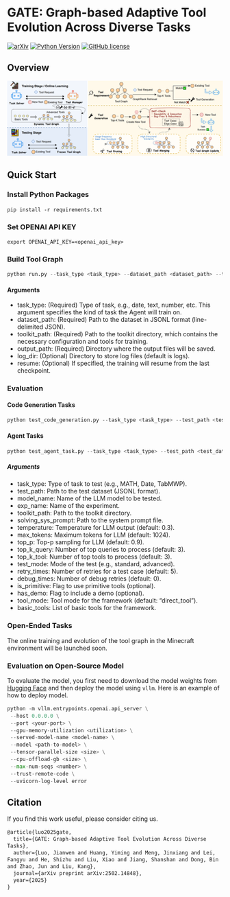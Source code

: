 # GATE: Graph-based Adaptive Tool Evolution Across Diverse Tasks
[![arXiv](https://img.shields.io/badge/arXiv-2502.14848-b31b1b.svg)](https://arxiv.org/pdf/2502.14848)
[![Python Version](https://img.shields.io/badge/python-3.11-b31b1b.svg)](https://github.com/ayanami2003/GATE)
[![GitHub license](https://img.shields.io/github/license/MineDojo/Voyager)](https://github.com/ayanami2003/GATE/blob/main/LICENSE)

## Overview
![Overview](docs/toolgraph.png)

## Quick Start
### Install Python Packages
```
pip install -r requirements.txt
```
### Set OPENAI API KEY
```
export OPENAI_API_KEY=<openai_api_key>
```
### Build Tool Graph
```python
python run.py --task_type <task_type> --dataset_path <dataset_path> --toolkit_path <toolkit_path> --output_path <output_path> [--resume]
```
#### Arguments
- task_type: (Required) Type of task, e.g., date, text, number, etc. This argument specifies the kind of task the Agent will train on.
- dataset_path: (Required) Path to the dataset in JSONL format (line-delimited JSON).
- toolkit_path: (Required) Path to the toolkit directory, which contains the necessary configuration and tools for training.
- output_path: (Required) Directory where the output files will be saved.
- log_dir: (Optional) Directory to store log files (default is logs).
- resume: (Optional) If specified, the training will resume from the last checkpoint.
### Evaluation
#### Code Generation Tasks
```python
python test_code_generation.py --task_type <task_type> --test_path <test_data_path> --model_name <llm_model_name> --exp_name <experiment_name> --toolkit_path <toolkit_path> --solving_sys_prompt <sys_prompt_path>
```
#### Agent Tasks
```python
python test_agent_task.py --task_type <task_type> --test_path <test_data_path> --model_name <llm_model_name> --exp_name <experiment_name> --toolkit_path <toolkit_path> --solving_sys_prompt <sys_prompt_path> --train_output <train_output_path>
```
##### Arguments
- task_type: Type of task to test (e.g., MATH, Date, TabMWP).
- test_path: Path to the test dataset (JSONL format).
- model_name: Name of the LLM model to be tested.
- exp_name: Name of the experiment.
- toolkit_path: Path to the toolkit directory.
- solving_sys_prompt: Path to the system prompt file.
- temperature: Temperature for LLM output (default: 0.3).
- max_tokens: Maximum tokens for LLM (default: 1024).
- top_p: Top-p sampling for LLM (default: 0.9).
- top_k_query: Number of top queries to process (default: 3).
- top_k_tool: Number of top tools to process (default: 3).
- test_mode: Mode of the test (e.g., standard, advanced).
- retry_times: Number of retries for a test case (default: 5).
- debug_times: Number of debug retries (default: 0).
- is_primitive: Flag to use primitive tools (optional).
- has_demo: Flag to include a demo (optional).
- tool_mode: Tool mode for the framework (default: “direct_tool”).
- basic_tools: List of basic tools for the framework.
### Open-Ended Tasks
The online training and evolution of the tool graph in the Minecraft environment will be launched soon.
### Evaluation on Open-Source Model
To evaluate the model, you first need to download the model weights from [Hugging Face](https://huggingface.co) and then deploy the model using `vllm`. Here is an example of how to deploy model.
```python
python -m vllm.entrypoints.openai.api_server \
 --host 0.0.0.0 \
 --port <your-port> \
 --gpu-memory-utilization <utilization> \
 --served-model-name <model-name> \
 --model <path-to-model> \
 --tensor-parallel-size <size> \
 --cpu-offload-gb <size> \
 --max-num-seqs <number> \
 --trust-remote-code \
 --uvicorn-log-level error
```

## Citation
If you find this work useful, please consider citing us.
```
@article{luo2025gate,
  title={GATE: Graph-based Adaptive Tool Evolution Across Diverse Tasks},
  author={Luo, Jianwen and Huang, Yiming and Meng, Jinxiang and Lei, Fangyu and He, Shizhu and Liu, Xiao and Jiang, Shanshan and Dong, Bin and Zhao, Jun and Liu, Kang},
  journal={arXiv preprint arXiv:2502.14848},
  year={2025}
}
```